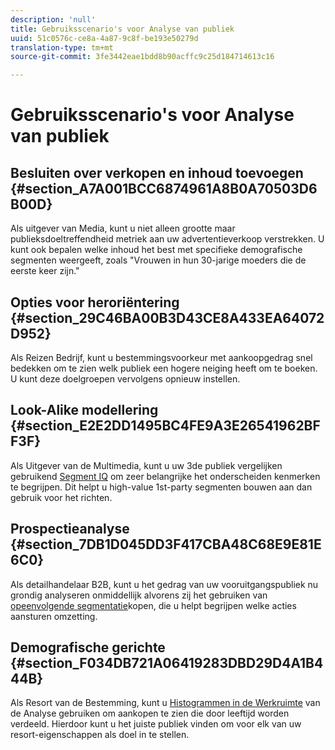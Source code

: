 ```yaml
---
description: 'null'
title: Gebruiksscenario's voor Analyse van publiek
uuid: 51c0576c-ce8a-4a87-9c8f-be193e50279d
translation-type: tm+mt
source-git-commit: 3fe3442eae1bdd8b90acffc9c25d184714613c16

---
```



# Gebruiksscenario&#39;s voor Analyse van publiek

## Besluiten over verkopen en inhoud toevoegen {#section_A7A001BCC6874961A8B0A70503D6B00D}

Als uitgever van Media, kunt u niet alleen grootte maar publieksdoeltreffendheid metriek aan uw advertentieverkoop verstrekken. U kunt ook bepalen welke inhoud het best met specifieke demografische segmenten weergeeft, zoals &quot;Vrouwen in hun 30-jarige moeders die de eerste keer zijn.&quot;

## Opties voor heroriëntering {#section_29C46BA00B3D43CE8A433EA64072D952}

Als Reizen Bedrijf, kunt u bestemmingsvoorkeur met aankoopgedrag snel bedekken om te zien welk publiek een hogere neiging heeft om te boeken. U kunt deze doelgroepen vervolgens opnieuw instellen.

## Look-Alike modellering {#section_E2E2DD1495BC4FE9A3E26541962BFF3F}

Als Uitgever van de Multimedia, kunt u uw 3de publiek vergelijken gebruikend [Segment IQ](https://docs.adobe.com/content/help/en/analytics/analyze/analysis-workspace/panels/segment-comparison/segment-comparison.html) om zeer belangrijke het onderscheiden kenmerken te begrijpen. Dit helpt u high-value 1st-party segmenten bouwen aan dan gebruik voor het richten.

## Prospectieanalyse {#section_7DB1D045DD3F417CBA48C68E9E81E6C0}

Als detailhandelaar B2B, kunt u het gedrag van uw vooruitgangspubliek nu grondig analyseren onmiddellijk alvorens zij het gebruiken van [opeenvolgende segmentatie](https://docs.adobe.com/help/en/analytics/components/segmentation/segmentation-workflow/seg-sequential-build.html)kopen, die u helpt begrijpen welke acties aansturen omzetting.

## Demografische gerichte {#section_F034DB721A06419283DBD29D4A1B444B}

Als Resort van de Bestemming, kunt u [Histogrammen in de Werkruimte](https://docs.adobe.com/content/help/en/analytics/analyze/analysis-workspace/visualizations/histogram.html) van de Analyse gebruiken om aankopen te zien die door leeftijd worden verdeeld. Hierdoor kunt u het juiste publiek vinden om voor elk van uw resort-eigenschappen als doel in te stellen.
